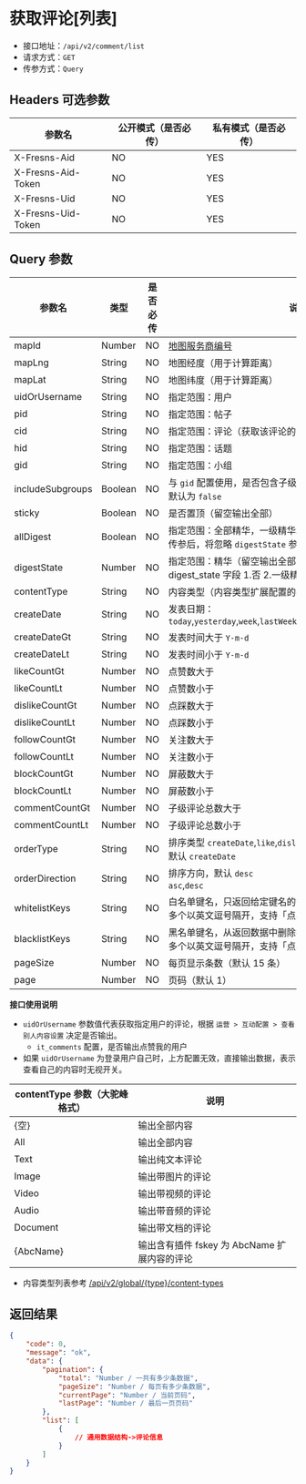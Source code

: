 # 获取评论[列表]

- 接口地址：`/api/v2/comment/list`
- 请求方式：`GET`
- 传参方式：`Query`

## Headers 可选参数

| 参数名 | 公开模式（是否必传） | 私有模式（是否必传） |
| --- | --- | --- |
| X-Fresns-Aid | NO | YES |
| X-Fresns-Aid-Token | NO | YES |
| X-Fresns-Uid | NO | YES |
| X-Fresns-Uid-Token | NO | YES |

## Query 参数

| 参数名 | 类型 | 是否必传 | 说明 |
| --- | --- | --- | --- |
| mapId | Number | NO | [地图服务商编号](../../database/dictionary/maps.md) |
| mapLng | String | NO | 地图经度（用于计算距离） |
| mapLat | String | NO | 地图纬度（用于计算距离） |
| uidOrUsername | String | NO | 指定范围：用户 |
| pid | String | NO | 指定范围：帖子 |
| cid | String | NO | 指定范围：评论（获取该评论的子孙级评论） |
| hid | String | NO | 指定范围：话题 |
| gid | String | NO | 指定范围：小组 |
| includeSubgroups | Boolean | NO | 与 `gid` 配置使用，是否包含子级小组的内容<br>默认为 `false` |
| sticky | Boolean | NO | 是否置顶（留空输出全部） |
| allDigest | Boolean | NO | 指定范围：全部精华，一级精华和二级精华<br>传参后，将忽略 `digestState` 参数 |
| digestState | Number | NO | 指定范围：精华（留空输出全部）<br>digest_state 字段 1.否 2.一级精华 3.二级精华 |
| contentType | String | NO | 内容类型（内容类型扩展配置的参数） |
| createDate | String | NO | 发表日期：`today`,`yesterday`,`week`,`lastWeek`,`month`,`lastMonth`,`year`,`lastYear` |
| createDateGt | String | NO | 发表时间大于 `Y-m-d` |
| createDateLt | String | NO | 发表时间小于 `Y-m-d` |
| likeCountGt | Number | NO | 点赞数大于 |
| likeCountLt | Number | NO | 点赞数小于 |
| dislikeCountGt | Number | NO | 点踩数大于 |
| dislikeCountLt | Number | NO | 点踩数小于 |
| followCountGt | Number | NO | 关注数大于 |
| followCountLt | Number | NO | 关注数小于 |
| blockCountGt | Number | NO | 屏蔽数大于 |
| blockCountLt | Number | NO | 屏蔽数小于 |
| commentCountGt | Number | NO | 子级评论总数大于 |
| commentCountLt | Number | NO | 子级评论总数小于 |
| orderType | String | NO | 排序类型 `createDate`,`like`,`dislike`,`follow`,`block`,`comment`<br>默认 `createDate` |
| orderDirection | String | NO | 排序方向，默认 `desc`<br>`asc`,`desc` |
| whitelistKeys | String | NO | 白名单键名，只返回给定键名的键值对<br>多个以英文逗号隔开，支持「点表示法」表示多维数组 |
| blacklistKeys | String | NO | 黑名单键名，从返回数据中删除指定的键值对<br>多个以英文逗号隔开，支持「点表示法」表示多维数组 |
| pageSize | Number | NO | 每页显示条数（默认 15 条） |
| page | Number | NO | 页码（默认 1） |

**接口使用说明**

- `uidOrUsername` 参数值代表获取指定用户的评论，根据 `运营 > 互动配置 > 查看别人内容设置` 决定是否输出。
    - `it_comments` 配置，是否输出点赞我的用户
- 如果 `uidOrUsername` 为登录用户自己时，上方配置无效，直接输出数据，表示查看自己的内容时无视开关。

| contentType 参数（大驼峰格式） | 说明 |
| --- | --- |
| {空} | 输出全部内容 |
| All | 输出全部内容 |
| Text | 输出纯文本评论 |
| Image | 输出带图片的评论 |
| Video | 输出带视频的评论 |
| Audio | 输出带音频的评论 |
| Document | 输出带文档的评论 |
| {AbcName} | 输出含有插件 fskey 为 AbcName 扩展内容的评论 |

- 内容类型列表参考 [/api/v2/global/{type}/content-types](../global/content-types.md)

## 返回结果

```json
{
    "code": 0,
    "message": "ok",
    "data": {
        "pagination": {
            "total": "Number / 一共有多少条数据",
            "pageSize": "Number / 每页有多少条数据",
            "currentPage": "Number / 当前页码",
            "lastPage": "Number / 最后一页页码"
        },
        "list": [
            {
                // 通用数据结构->评论信息
            }
        ]
    }
}
```
